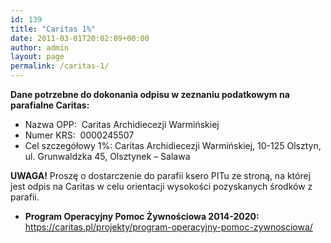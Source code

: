 ```yaml
---
id: 139
title: "Caritas 1%"
date: 2011-03-01T20:02:09+00:00
author: admin
layout: page
permalink: /caritas-1/
---
```


**Dane potrzebne do dokonania odpisu w zeznaniu podatkowym na parafialne Caritas:**

- Nazwa OPP:  Caritas Archidiecezji Warmińskiej
- Numer KRS:  0000245507
- Cel szczegółowy 1%: Caritas Archidiecezji Warmińskiej, 10-125 Olsztyn, ul. Grunwaldzka 45, Olsztynek &#8211; Salawa

**UWAGA!** Proszę o dostarczenie do parafii ksero PITu ze stroną, na której jest odpis na Caritas w celu orientacji wysokości pozyskanych środków z parafii.

- **Program Operacyjny Pomoc Żywnościowa 2014-2020:** <https://caritas.pl/projekty/program-operacyjny-pomoc-zywnosciowa/>
